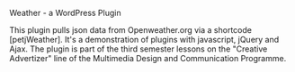 Weather - a WordPress Plugin

This plugin pulls json data from Openweather.org via a shortcode [petjWeather].
It's a demonstration of plugins with javascript, jQuery and Ajax.
The plugin is part of the third semester lessons on the "Creative Advertizer" line of the Multimedia Design and Communication Programme.
